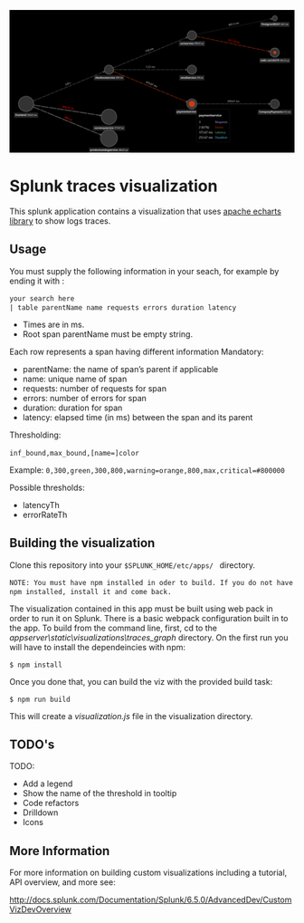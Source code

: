 ![](/appserver/static/visualizations/traces_graph/traces_dark.PNG)

# Splunk traces visualization

This splunk application contains a visualization that uses [apache echarts library](https://echarts.apache.org/en/index.html) to show logs traces.

## Usage

You must supply the following information in your seach, for example by ending it with :

```
your search here
| table parentName name requests errors duration latency
```

- Times are in ms.
- Root span parentName must be empty string.

Each row represents a span having different information
Mandatory:
- parentName: the name of span’s parent if applicable
- name: unique name of span
- requests: number of requests for span
- errors: number of errors for span
- duration: duration for span
- latency: elapsed time (in ms) between the span and its parent
	
Thresholding:

```inf_bound,max_bound,[name=]color```

Example: ```0,300,green,300,800,warning=orange,800,max,critical=#800000```

Possible thresholds:
- latencyTh
- errorRateTh


## Building the visualization

Clone this repository into your ```$SPLUNK_HOME/etc/apps/ ``` directory.

	NOTE: You must have npm installed in oder to build. If you do not have npm installed, install it and come back. 
	
The visualization contained in this app must be built using web pack in order to run it on Splunk. There is a basic webpack configuration built in to the app. To build from the command line, first, cd to the *appserver\static\visualizations\traces_graph* directory. On the first run you will have to install the dependeincies with npm:

```
$ npm install
```
Once you done that, you can build the viz with the provided build task:

```
$ npm run build
```

This will create a *visualization.js* file in the visualization directory. 

## TODO's

TODO:
- Add a legend
- Show the name of the threshold in tooltip
- Code refactors
- Drilldown
- Icons


## More Information
For more information on building custom visualizations including a tutorial, API overview, and more see:

http://docs.splunk.com/Documentation/Splunk/6.5.0/AdvancedDev/CustomVizDevOverview
